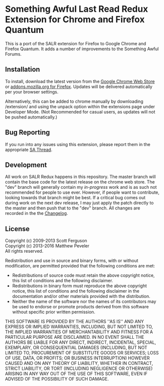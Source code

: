 Something Awful Last Read Redux Extension for Chrome and Firefox Quantum
==============================================

This is a port of the SALR extension for Firefox to Google Chrome and Firefox Quantum. It adds a number of improvements to the Something Awful Forums.

Installation
------------

To install, download the latest version from the [Google Chrome Web Store](https://chrome.google.com/webstore/detail/something-awful-last-read/bogegdelcjhoaakaepmoglademmhiboo "Web Store") or [addons.mozilla.org for Firefox](https://addons.mozilla.org/en-US/firefox/addon/salr-redux?src=external-salrgithub "Firefox Addons"). Updates will be delivered automatically per your browser settings.

Alternatively, this can be added to chrome manually by downloading /extension/ and using the unpack option within the extensions page under Developer Mode. (Not Recommended for casual users, as updates will not be pushed automatically.)

Bug Reporting
-------------

If you run into any issues using this extension, please report them in the appropriate [SA Thread](http://forums.somethingawful.com/showthread.php?threadid=3845597 "SA Thread").

Development  
-----------  

All work on SALR Redux happens in this repository. The master branch will contain the base code for the latest release on the chrome web store. The "dev" branch will generally contain my _in-progress_ work and is as such not recommended for people to use ever. However, if people want to contribute, looking towards that branch might be best. If a critical bug comes out during work on the next dev release, I may just apply the patch directly to the master and then push that to the "dev" branch. All changes are recorded in the the [Changelog](https://github.com/MasterOdin/salr-chrome/blob/master/CHANGELOG.md).

License
-------

Copyright (c) 2009-2013 Scott Ferguson  
Copyright (c) 2013-2016 Matthew Peveler  
All rights reserved.

Redistribution and use in source and binary forms, with or without
modification, are permitted provided that the following conditions are met:

- Redistributions of source code must retain the above copyright
  notice, this list of conditions and the following disclaimer.
- Redistributions in binary form must reproduce the above copyright
  notice, this list of conditions and the following disclaimer in the
  documentation and/or other materials provided with the distribution.
- Neither the name of the software nor the
  names of its contributors may be used to endorse or promote products
  derived from this software without specific prior written permission.

THIS SOFTWARE IS PROVIDED BY THE AUTHORS ''AS IS'' AND ANY
EXPRESS OR IMPLIED WARRANTIES, INCLUDING, BUT NOT LIMITED TO, THE IMPLIED
WARRANTIES OF MERCHANTABILITY AND FITNESS FOR A PARTICULAR PURPOSE ARE
DISCLAIMED. IN NO EVENT SHALL THE AUTHORS BE LIABLE FOR ANY
DIRECT, INDIRECT, INCIDENTAL, SPECIAL, EXEMPLARY, OR CONSEQUENTIAL DAMAGES
(INCLUDING, BUT NOT LIMITED TO, PROCUREMENT OF SUBSTITUTE GOODS OR SERVICES;
LOSS OF USE, DATA, OR PROFITS; OR BUSINESS INTERRUPTION) HOWEVER CAUSED AND
ON ANY THEORY OF LIABILITY, WHETHER IN CONTRACT, STRICT LIABILITY, OR TORT
(INCLUDING NEGLIGENCE OR OTHERWISE) ARISING IN ANY WAY OUT OF THE USE OF THIS
SOFTWARE, EVEN IF ADVISED OF THE POSSIBILITY OF SUCH DAMAGE.
